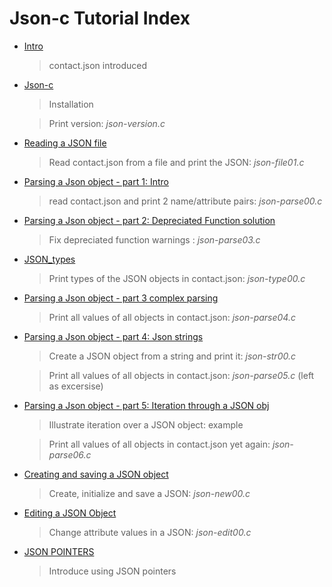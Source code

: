 # Json-c Tutorial Index

- [Intro](https://github.com/rbtylee/tutorial-jsonc/blob/master/tutorial/Intro.md)

  > contact.json introduced

- [Json-c](https://github.com/rbtylee/tutorial-jsonc/blob/master/tutorial/Json-c.md)

  > Installation

  > Print version: _*json-version.c*_

- [Reading a JSON file](https://github.com/rbtylee/tutorial-jsonc/blob/master/tutorial/File.md)

  > Read contact.json from a file and print the JSON: _*json-file01.c*_

- [Parsing a Json object - part 1: Intro](https://github.com/rbtylee/tutorial-jsonc/blob/master/tutorial/legacy.md)

  > read contact.json  and print 2 name/attribute pairs: _*json-parse00.c*_

- [Parsing a Json object - part 2: Depreciated Function solution](https://github.com/rbtylee/tutorial-jsonc/blob/master/tutorial/parsing.md)

  > Fix depreciated function warnings : _*json-parse03.c*_

- [JSON_types](https://github.com/rbtylee/tutorial-jsonc/blob/master/tutorial/types.md)

  > Print types of the JSON objects in contact.json: _*json-type00.c*_

- [Parsing a Json object - part 3 complex parsing](https://github.com/rbtylee/tutorial-jsonc/blob/master/tutorial/parsing2.md)

  > Print all values of all objects in contact.json: _*json-parse04.c*_

- [Parsing a Json object - part 4: Json strings](https://github.com/rbtylee/tutorial-jsonc/blob/master/tutorial/parsing3.md)

  > Create a JSON object from a string and print it: _*json-str00.c*_

  > Print all values of all objects in contact.json: _*json-parse05.c*_ (left as excersise)

- [Parsing a Json object - part 5: Iteration through a JSON obj](https://github.com/rbtylee/tutorial-jsonc/blob/master/tutorial/parsing4.md)

  > Illustrate iteration over a JSON object: example

  > Print all values of all objects in contact.json yet again: _*json-parse06.c*_

- [Creating and saving a JSON object](https://github.com/rbtylee/tutorial-jsonc/blob/master/tutorial/new.md)

  > Create, initialize and save a JSON: _*json-new00.c*_

- [Editing a JSON Object](https://github.com/rbtylee/tutorial-jsonc/blob/master/tutorial/edit.md)

  > Change attribute values in a JSON: _*json-edit00.c*_
  
- [JSON POINTERS](https://github.com/rbtylee/tutorial-jsonc/blob/master/tutorial/edit2.md)

   > Introduce using JSON pointers
  
